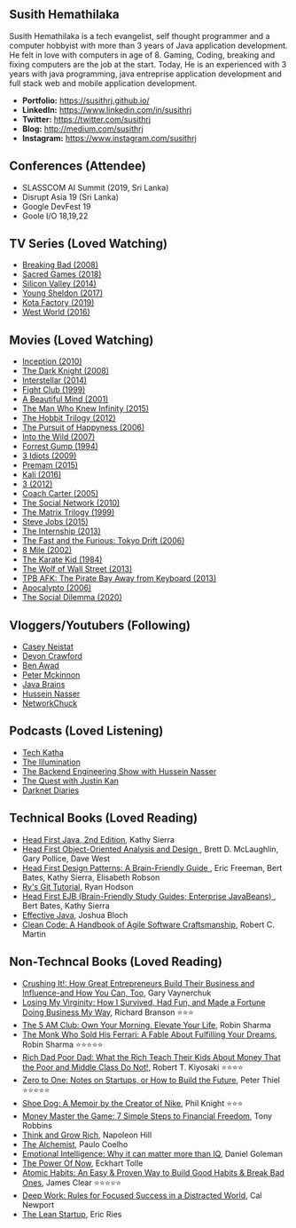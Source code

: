 

## Susith Hemathilaka

Susith Hemathilaka is a tech evangelist, self thought programmer and a computer hobbyist with more than 3 years of Java application development. He felt in love with computers in age of 8. Gaming, Coding, breaking and fixing computers are the job at the start. Today, He is an experienced with 3 years with java programming, java entreprise application development and full stack web and mobile application development.


* **Portfolio:** https://susithrj.github.io/
* **LinkedIn:**  https://www.linkedin.com/in/susithrj
* **Twitter:**   https://twitter.com/susithrj
* **Blog:**      http://medium.com/susithrj
*  **Instagram:** https://www.instagram.com/susithrj



## Conferences (Attendee)

* SLASSCOM AI Summit (2019, Sri Lanka)
* Disrupt Asia 19 (Sri Lanka)
* Google DevFest 19
* Goole I/O 18,19,22

## TV Series (Loved Watching)

* [Breaking Bad (2008)](https://www.imdb.com/title/tt0903747/)
* [Sacred Games (2018)](https://www.imdb.com/title/tt6077448/)
* [Silicon Valley (2014)](https://www.imdb.com/title/tt2575988/)
* [Young Sheldon (2017)](https://www.imdb.com/title/tt6226232/)
* [Kota Factory (2019)](https://www.imdb.com/title/tt9432978/)
* [West World (2016)](https://www.imdb.com/title/tt0475784/)

## Movies (Loved Watching)

* [Inception (2010)](https://www.imdb.com/title/tt1375666/)
* [The Dark Knight (2008)](https://www.imdb.com/title/tt0468569/)
* [Interstellar (2014)](https://www.imdb.com/title/tt0816692/)
* [Fight Club (1999)](https://www.imdb.com/title/tt0137523/)
* [A Beautiful Mind (2001)](https://www.imdb.com/title/tt0268978/)
* [The Man Who Knew Infinity (2015)](https://www.imdb.com/title/tt0787524/)
* [The Hobbit Trilogy (2012)](https://www.imdb.com/list/ls069544617/)
* [The Pursuit of Happyness (2006)](https://www.imdb.com/title/tt0454921/)
* [Into the Wild (2007)](https://www.imdb.com/title/tt0758758/)
* [Forrest Gump (1994)](https://www.imdb.com/title/tt0109830/)
* [3 Idiots (2009)](https://www.imdb.com/title/tt1187043/)
* [Premam (2015)](https://www.imdb.com/title/tt4679210/)
* [Kali (2016)](https://www.imdb.com/title/tt5335128/)
* [3 (2012)](https://www.imdb.com/title/tt2123129/)
* [Coach Carter (2005)](https://www.imdb.com/title/tt0393162/)
* [The Social Network (2010)](https://www.imdb.com/title/tt1285016/)
* [The Matrix Trilogy (1999)](https://www.imdb.com/list/ls061622168/)
* [Steve Jobs (2015)](https://www.imdb.com/title/tt2080374/) 
* [The Internship (2013)](https://www.imdb.com/title/tt2234155/)
* [The Fast and the Furious: Tokyo Drift (2006)](https://www.imdb.com/title/tt0463985/)
* [8 Mile (2002)](https://www.imdb.com/title/tt0298203/)
* [The Karate Kid (1984)](https://www.imdb.com/title/tt0087538/)
* [The Wolf of Wall Street (2013)](https://www.imdb.com/title/tt0993846/)
* [TPB AFK: The Pirate Bay Away from Keyboard (2013)](https://www.imdb.com/title/tt2608732/)
* [Apocalypto (2006)](https://www.imdb.com/title/tt0472043/)
* [The Social Dilemma (2020)](https://www.imdb.com/title/tt11464826/)

## Vloggers/Youtubers (Following)

* [Casey Neistat](https://www.youtube.com/user/caseyneistat)
* [Devon Crawford](https://www.youtube.com/channel/UCDrekHmOnkptxq3gUU0IyfA)
* [Ben Awad](https://www.youtube.com/user/99baddawg)
* [Peter Mckinnon](https://www.youtube.com/user/petermckinnon24)
* [Java Brains](https://www.youtube.com/channel/UCYt1sfh5464XaDBH0oH_o7Q)
* [Hussein Nasser](https://www.youtube.com/user/GISIGeometry)
* [NetworkChuck](https://www.youtube.com/channel/UC9x0AN7BWHpCDHSm9NiJFJQ)


## Podcasts (Loved Listening)

* [Tech Katha](https://techkatha.com/)
* [The Illumination](https://anchor.fm/illumination)
* [The Backend Engineering Show with Hussein Nasser](https://anchor.fm/hnasr)
* [The Quest with Justin Kan](https://justin.quest/)
* [Darknet Diaries](https://darknetdiaries.com/)


## Technical Books (Loved Reading)

* [Head First Java, 2nd Edition](https://www.amazon.com/Head-First-Java-Kathy-Sierra/dp/0596009208/ref=sr_1_1?dchild=1&keywords=head+first+java&qid=1615689227&s=books&sr=1-1), Kathy Sierra 
* [Head First Object-Oriented Analysis and Design ](https://www.amazon.com/Head-First-Object-Oriented-Analysis-Design/dp/0596008678/ref=sr_1_1?dchild=1&keywords=head+first+ooad&qid=1615689291&s=books&sr=1-1),  Brett D. McLaughlin, Gary Pollice, Dave West 
* [Head First Design Patterns: A Brain-Friendly Guide ](https://www.amazon.com), Eric Freeman, Bert Bates, Kathy Sierra, Elisabeth Robson 
* [Ry's Git Tutorial](https://www.amazon.com), Ryan Hodson
* [Head First EJB (Brain-Friendly Study Guides; Enterprise JavaBeans)  ](https://www.amazon.com/First-Brain-Friendly-Guides-Enterprise-JavaBeans/dp/0596005717), Bert Bates, Kathy Sierra  
* [Effective Java](https://www.amazon.com), Joshua Bloch
* [Clean Code: A Handbook of Agile Software Craftsmanship](https://www.amazon.com), Robert C. Martin
## Non-Techncal Books (Loved Reading)

* [Crushing It!: How Great Entrepreneurs Build Their Business and Influence-and How You Can, Too](https://www.amazon.com/gp/product/0062674676), Gary Vaynerchuk
* [Losing My Virginity: How I Survived, Had Fun, and Made a Fortune Doing Business My Way](https://www.amazon.com/Losing-My-Virginity-Survived-Business/dp/0307720748/), Richard Branson ⭐⭐⭐
* [The 5 AM Club: Own Your Morning. Elevate Your Life](https://www.amazon.com/AM-Club-Morning-Elevate-Life/dp/1443456624), Robin Sharma
* [The Monk Who Sold His Ferrari: A Fable About Fulfilling Your Dreams](https://www.amazon.com/Monk-Who-Sold-His-Ferrari/dp/0062515675), Robin Sharma ⭐⭐⭐⭐⭐
* [Rich Dad Poor Dad: What the Rich Teach Their Kids About Money That the Poor and Middle Class Do Not!](https://www.amazon.com/Rich-Dad-Poor-Teach-Middle/dp/1612680194), Robert T. Kiyosaki ⭐⭐⭐⭐
* [Zero to One: Notes on Startups, or How to Build the Future](https://www.amazon.com/Zero-Notes-Start-Ups-Build-Future/dp/B00QEUZ690), Peter Thiel ⭐⭐⭐⭐⭐
* [Shoe Dog: A Memoir by the Creator of Nike](https://www.amazon.com/Shoe-Dog-Memoir-Creator-Nike-ebook/dp/B0176M1A44), Phil Knight ⭐⭐⭐
* [Money Master the Game: 7 Simple Steps to Financial Freedom](https://www.amazon.com/MONEY-Master-Game-Financial-Freedom/dp/1476757860), Tony Robbins
* [Think and Grow Rich](https://www.amazon.com/Think-Grow-Rich-Landmark-Bestseller/dp/1585424331), Napoleon Hill
* [The Alchemist](https://www.amazon.com/Alchemist-Paulo-Coelho/dp/0061122416), Paulo Coelho
* [Emotional Intelligence: Why it can matter more than IQ](https://www.amazon.com/Emotional-Intelligence-Daniel-Goleman/dp/1526633620), Daniel Goleman
* [The Power Of Now](https://www.amazon.com/Power-Now-Guide-Spiritual-Enlightenment/dp/1577314808), Eckhart Tolle
* [Atomic Habits: An Easy & Proven Way to Build Good Habits & Break Bad Ones](https://www.amazon.com/Atomic-Habits-Proven-Build-Break/dp/0735211299), James Clear ⭐⭐⭐⭐⭐
* [Deep Work: Rules for Focused Success in a Distracted World](https://www.amazon.com/Deep-Work-Focused-Success-Distracted-ebook/dp/B013UWFM52), Cal Newport
* [The Lean Startup](https://www.amazon.com/Lean-Startup-Entrepreneurs-Continuous-Innovation/dp/0307887898), Eric Ries









